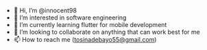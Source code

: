 - 👋 Hi, I’m @innocent98
- 👀 I’m interested in software engineering
- 🌱 I’m currently learning flutter for mobile development
- 💞️ I’m looking to collaborate on anything that can work best for me
- 📫 How to reach me (tosinadebayo55@gmail.com)

<!---
innocent98/innocent98 is a ✨ special ✨ repository because its `README.md` (this file) appears on your GitHub profile.
You can click the Preview link to take a look at your changes.
--->
